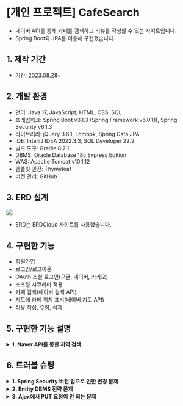 # [개인 프로젝트] CafeSearch
- 네이버 API를 통해 카페를 검색하고 리뷰를 작성할 수 있는 사이트입니다.
- Spring Boot와 JPA를 이용해 구현했습니다.

## 1. 제작 기간
- 기간: 2023.08.28~

## 2. 개발 환경
- 언어: Java 17, JavaScript, HTML, CSS, SQL
- 프레임워크: Spring Boot v3.1.3 (Spring Framework v6.0.11), Spring Security v6.1.3
- 라이브러리: jQuery 3.6.1, Lombok, Spring Data JPA
- IDE: IntelliJ IDEA 2022.3.3, SQL Developer 22.2
- 빌드 도구: Gradle 8.2.1
- DBMS: Oracle Database 18c Express Edition
- WAS: Apache Tomcat v10.1.12
- 템플릿 엔진: Thymeleaf
- 버전 관리: GitHub

## 3. ERD 설계
<img src="https://github.com/hanairu96/cafesearch/assets/118409554/b68f154a-97c2-4f77-b977-f2b79bbd59e9"/>

- ERD는 ERDCloud 사이트를 사용했습니다.

## 4. 구현한 기능
- 회원가입
- 로그인/로그아웃
- OAuth 소셜 로그인(구글, 네이버, 카카오)
- 스프링 시큐리티 적용
- 카페 검색(네이버 검색 API)
- 지도에 카페 위치 표시(네이버 지도 API)
- 리뷰 작성, 수정, 삭제

## 5. 구현한 기능 설명
<details>
  <summary><b>1. Naver API를 통한 지역 검색</b></summary>

####
- 검색 요청 및 응답에 사용할 DTO 클래스들을 만들고 RestTemplate을 이용해 Naver API 서버로부터 검색 결과를 받아온다.
- application.yaml
  - [Naver Developers](https://developers.naver.com/main/) 애플리케이션 등록 후 Client ID, Client Secret을 받아온다.
  - application.yaml에 Client ID, Client Secret 및 Naver API의 검색 요청 URL을 작성한다.
- [SearchLocalReq.java](https://github.com/hanairu96/cafesearch/blob/master/src/main/java/com/toy/cafesearch/naver/dto/SearchLocalReq.java)
  - 검색 요청에 사용할 DTO 클래스
  - [Documents](https://developers.naver.com/docs/serviceapi/search/local/local.md#%EC%A7%80%EC%97%AD)에 적혀 있는 대로 검색시 필요한 파라미터를 설정한다.
  - 요청할 내용을 Map 형식으로 반환해주는 toMultiValueMap() 메소드를 작성한다.
- [SearchLocalRes.java](https://github.com/hanairu96/cafesearch/blob/master/src/main/java/com/toy/cafesearch/naver/dto/SearchLocalRes.java)
  - Documents에 적혀 있는 대로 응답에 필요한 요소들을 작성한다.
- [NaverClient.java](https://github.com/hanairu96/cafesearch/blob/master/src/main/java/com/toy/cafesearch/naver/NaverClient.java)
  - Client ID, Client Secret 및 검색 요청 URL을 가져오는 변수를 작성한다.
  - 표현식 기반으로 다른 파일의 값을 가져오는 @Value 어노테이션으로 yaml의 값을 주입한다.
  - 검색 요청 내용을 Naver API 서버에 보내서 응답 받는 searchLocal(SearchLocalReq searchLocalReq) 메소드를 작성한다.
    - 호출할 서버 URL과 요청할 내용을 UriComponentsBuilder 클래스의 메소드 파라미터로 설정하여 URI 타입의 객체를 생성한다.
    - 헤더 값을 설정할 수 있는 HttpHeaders 클래스에 Client-Id와 Client-Secret, 그리고 ContentType을 설정한다.
    - 헤더를 파라미터로 하여 HttpEntity 타입의 객체를 생성한다.
    - 응답 DTO 클래스인 SearchLocalRes는 제네릭 타입의 필드를 가지기에 타입 안정성을 위해 ParameterizedTypeReference 클래스로 객체를 생성한다.
    - 다른 서버와의 통신에 사용되는 RestTemplate 클래스의 exchange() 메소드로 ResponseEntity 타입의 객체를 생성한다.
    - ResponseEntity의 getBody()로 응답 DTO 클래스인 SearchLocalRes 타입의 객체를 반환한다.
- 이후 Service 단에서 검색어를 설정하여 searchLocal() 메소드로 결과를 받고 그 결과 객체를 가공하여 사용한다.

</details>

## 6. 트러블 슈팅
<details>
  <summary><b>1. Spring Security 버전 업으로 인한 변경 문제</b></summary>

#### 문제
- Spring Boot 3.0 이상의 버전을 사용하면 Spring Security 6.0 이상의 버전을 사용해야 함
- Spring Security 6.0 이상의 버전에서는 이전 버전에서 사용되던 것들이 deprecated 또는 삭제된 것이 많았음
  - 이전 버전에서는 WebSecurityConfigurerAdapter 클래스를 상속받고 configure(HttpSecurity http) 메소드를 오버라이드하여 설정해야 했으나 현재 버전에서는 삭제됨
  - 그리고 and() 메소드를 이용한 메소드 체이닝 방식도 deprecated 됨
  - authorizeRequests(), antMatchers() 메소드도 deprecated 됨
#### 해결
- configure(HttpSecurity http) 메소드 대신 filterChain(HttpSecurity http) 메소드를 사용하고 http.build()를 return 함
- and() 메소드 대신 함수형으로 코드를 작성함
- authorizeHttpRequests(), requestMatchers() 메소드를 사용함

<div markdown="1">

```java
//기존 코드 예시
@Configuration 
@EnableWebSecurity
public class SecurityConfig extends WebSecurityConfigurerAdapter {

    @Override
    protected void configure(HttpSecurity http) throws Exception {
        http.csrf().disable()
            .and()
            .authorizeRequests() 
            .antMatchers("/main").permitAll()
            .anyRequest().authenticated()
            .and()
            .formLogin()
            .loginPage("/loginPage")
            .loginProcessingUrl("/login")
            .defaultSuccessUrl("/main")
            .and()
            .logout();
    }
}
```

</div>
<div markdown="1">

```java
//변경된 코드 예시
@Configuration
@EnableWebSecurity
public class SecurityConfig {

    @Bean
    public SecurityFilterChain filterChain(HttpSecurity http) throws Exception {
        http.csrf((csrf) -> csrf.disable())
            .authorizeHttpRequests(request -> request
                .requestMatchers("/main").permitAll()
                .anyRequest().authenticated()
            )
            .formLogin(login -> login
                .loginPage("/loginPage")
                .loginProcessingUrl("/login")
                .defaultSuccessUrl("/main")
            )
            .logout(withDefaults());;
        return http.build();
    }
}
```

</div>
</details>

<details>
  <summary><b>2. Entity DBMS 전략 문제</b></summary>

#### 문제
- REIVEW 테이블의 PK인 REVIEW_NO가 NULL일 때 자동으로 값이 들어가게 하려고 함
- 그래서 Entity 클래스인 Review의 reviewNo 필드에 @GeneratedValue(strategy = GenerationType.IDENTITY)를 붙임
- 그런데 리뷰를 추가하는 메소드를 실행했더니 NULL을 삽입할 수 없다는 OracleDatabaseException이 발생함
#### 해결
- DBMS에 맞는 전략이 아니었기 때문에 예외가 발생하는 것이었음
- IDENTITY 전략은 시퀀스가 없는 MySQL 같은 DBMS에서 사용함
- 반면 이 프로젝트에서 사용하는 Oracle DB에서는 SEQUENCE 전략을 사용해야 함
- 그래서 @GeneratedValue의 전략을 수정하고 @SequenceGenerator도 추가로 작성하니 정상 작동함

<div markdown="1">

```java
@Entity
@SequenceGenerator(
        name = "REVIEW_SEQ_GEN",
        sequenceName = "REVIEW_SEQ",
        initialValue = 1,
        allocationSize = 1
)
public class Review {
    @Id
    @GeneratedValue(
            strategy = GenerationType.SEQUENCE,
            generator = "REVIEW_SEQ_GEN"
    )
    @Column(name = "review_no")
    private int reviewNo;
}
```

</div>
</details>

<details>
  <summary><b>3. Ajax에서 PUT 요청이 안 되는 문제</b></summary>

#### 문제
- Ajax로 데이터를 서버에 보내서 수정하는 PUT 요청을 했더니 400 에러 발생
#### 해결
- 보안 때문에 content-type이 "application/x-www-form-urlencoded"인 경우 GET, POST로만 요청을 보낼 수 있다고 함
- PUT, DELETE의 경우 application/json, application/xml과 같이 '*/json', '*/xml'으로 contentType을 지정해줘야 함
- contentType을 JSON으로 지정하고, 보내려는 데이터를 JSON 형태로 만들어주니 해결됨

<div markdown="1">

```javascript
$.ajax({
  url: "/cafe/review/",
  type: "put",
  data: JSON.stringify(putElements),
  contentType: "application/json;charset=UTF-8",
  success: data => {
    alert("수정되었습니다.");
    location.replace(refer);
  },
  error: e => {
    alert("수정에 실패하였습니다.");
  }
});
```

</div>
</details>
